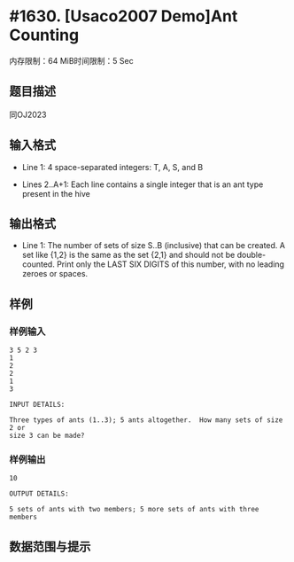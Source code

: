 # #1630. [Usaco2007 Demo]Ant Counting

内存限制：64 MiB时间限制：5 Sec

## 题目描述

同OJ2023

## 输入格式

* Line 1: 4 space-separated integers: T, A, S, and B

* Lines 2..A+1: Each line contains a single integer that is an ant         type present in the hive

## 输出格式

* Line 1: The number of sets of size S..B (inclusive) that can be         created. A set like {1,2} is the same as the set {2,1} and         should not be double-counted. Print only the LAST SIX DIGITS         of this number, with no leading zeroes or spaces.

## 样例

### 样例输入

    
    3 5 2 3
    1
    2
    2
    1
    3
    
    INPUT DETAILS:
    
    Three types of ants (1..3); 5 ants altogether.  How many sets of size 2 or
    size 3 can be made?
    
    

### 样例输出

    
    10
    
    OUTPUT DETAILS:
    
    5 sets of ants with two members; 5 more sets of ants with three members
    
    
    

## 数据范围与提示
